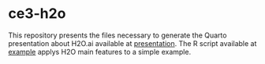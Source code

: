 # ce3-h2o
This repository presents the files necessary to generate the Quarto presentation about H2O.ai available at [presentation](apresentacao.html). The R script available at [example](script_exemplo.R) applys H2O main features to a simple example.
